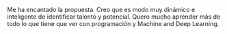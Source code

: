 Me ha encantado la propuesta. Creo que es modo muy dinámico e inteligente de identificar talento y potencial. 
Quero mucho aprender más de todo lo que tiene que ver con programación y Machine and Deep Learning.
